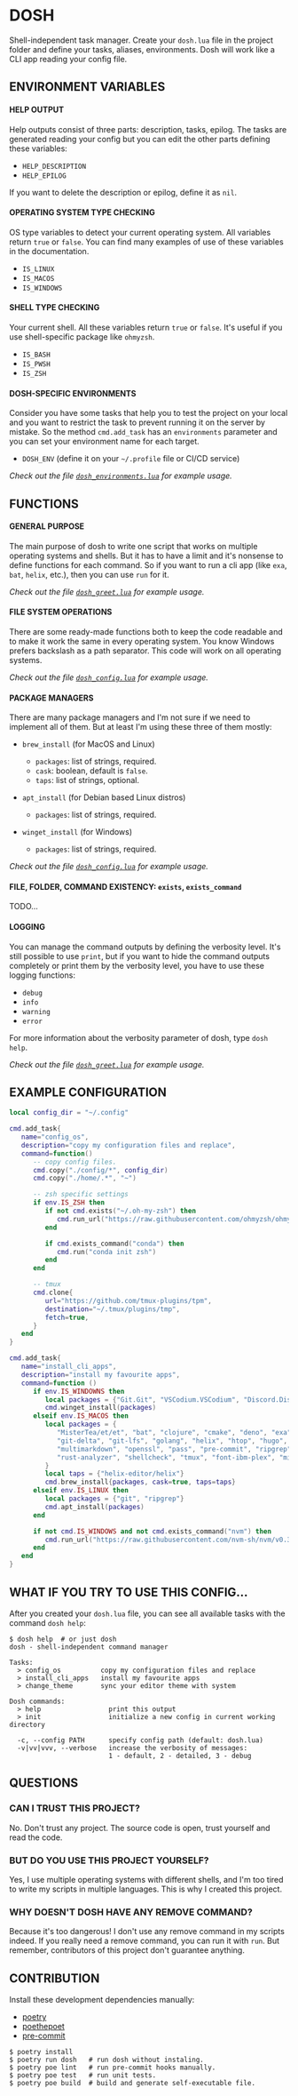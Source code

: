 # DOSH

Shell-independent task manager. Create your `dosh.lua` file in the
project folder and define your tasks, aliases, environments. Dosh will
work like a CLI app reading your config file.


## ENVIRONMENT VARIABLES

#### HELP OUTPUT

Help outputs consist of three parts: description, tasks, epilog. The
tasks are generated reading your config but you can edit the other
parts defining these variables:

- `HELP_DESCRIPTION`
- `HELP_EPILOG`

If you want to delete the description or epilog, define it as `nil`.


#### OPERATING SYSTEM TYPE CHECKING

OS type variables to detect your current operating system. All
variables return `true` or `false`. You can find many examples of use
of these variables in the documentation.

- `IS_LINUX`
- `IS_MACOS`
- `IS_WINDOWS`


#### SHELL TYPE CHECKING

Your current shell. All these variables return `true` or `false`. It's
useful if you use shell-specific package like `ohmyzsh`.

- `IS_BASH`
- `IS_PWSH`
- `IS_ZSH`


#### DOSH-SPECIFIC ENVIRONMENTS

Consider you have some tasks that help you to test the project on your
local and you want to restrict the task to prevent running it on the
server by mistake. So the method `cmd.add_task` has an `environments`
parameter and you can set your environment name for each target.

- `DOSH_ENV` (define it on your `~/.profile` file or CI/CD service)

_Check out the file [`dosh_environments.lua`](./examples/dosh_environments.lua) for example usage._


## FUNCTIONS

#### GENERAL PURPOSE

The main purpose of dosh to write one script that works on multiple
operating systems and shells. But it has to have a limit and it's
nonsense to define functions for each command. So if you want to run a
cli app (like `exa`, `bat`, `helix`, etc.), then you can use `run` for
it.

_Check out the file [`dosh_greet.lua`](./examples/dosh_greet.lua) for example usage._


#### FILE SYSTEM OPERATIONS

There are some ready-made functions both to keep the code readable and
to make it work the same in every operating system. You know Windows
prefers backslash as a path separator. This code will work on all
operating systems.

_Check out the file [`dosh_config.lua`](./examples/dosh_config.lua) for example usage._


#### PACKAGE MANAGERS

There are many package managers and I'm not sure if we need to
implement all of them. But at least I'm using these three of them
mostly:

- `brew_install` (for MacOS and Linux)
  - `packages`: list of strings, required.
  - `cask`: boolean, default is `false`.
  - `taps`: list of strings, optional.

- `apt_install` (for Debian based Linux distros)
  - `packages`: list of strings, required.

- `winget_install` (for Windows)
  - `packages`: list of strings, required.

_Check out the file [`dosh_config.lua`](./examples/dosh_config.lua) for example usage._


#### FILE, FOLDER, COMMAND EXISTENCY: `exists`, `exists_command`

TODO...


#### LOGGING

You can manage the command outputs by defining the verbosity
level. It's still possible to use `print`, but if you want to hide the
command outputs completely or print them by the verbosity level, you
have to use these logging functions:

- `debug`
- `info`
- `warning`
- `error`

For more information about the verbosity parameter of dosh, type `dosh help`.

_Check out the file [`dosh_greet.lua`](./examples/dosh_greet.lua) for example usage._


## EXAMPLE CONFIGURATION

```lua
local config_dir = "~/.config"

cmd.add_task{
   name="config_os",
   description="copy my configuration files and replace",
   command=function()
      -- copy config files.
      cmd.copy("./config/*", config_dir)
      cmd.copy("./home/.*", "~")

      -- zsh specific settings
      if env.IS_ZSH then
         if not cmd.exists("~/.oh-my-zsh") then
            cmd.run_url("https://raw.githubusercontent.com/ohmyzsh/ohmyzsh/master/tools/install.sh")
         end

         if cmd.exists_command("conda") then
            cmd.run("conda init zsh")
         end
      end

      -- tmux
      cmd.clone{
         url="https://github.com/tmux-plugins/tpm",
         destination="~/.tmux/plugins/tmp",
         fetch=true,
      }
   end
}

cmd.add_task{
   name="install_cli_apps",
   description="install my favourite apps",
   command=function ()
      if env.IS_WINDOWNS then
         local packages = {"Git.Git", "VSCodium.VSCodium", "Discord.Discord", "Valve.Steam"}
         cmd.winget_install(packages)
      elseif env.IS_MACOS then
         local packages = {
            "MisterTea/et/et", "bat", "clojure", "cmake", "deno", "exa", "exercism", "fd",
            "git-delta", "git-lfs", "golang", "helix", "htop", "hugo", "jq", "llvm",
            "multimarkdown", "openssl", "pass", "pre-commit", "ripgrep", "rustup-init",
            "rust-analyzer", "shellcheck", "tmux", "font-ibm-plex", "miktex-console", "miniconda"
         }
         local taps = {"helix-editor/helix"}
         cmd.brew_install{packages, cask=true, taps=taps}
      elseif env.IS_LINUX then
         local packages = {"git", "ripgrep"}
         cmd.apt_install(packages)
      end

      if not cmd.IS_WINDOWS and not cmd.exists_command("nvm") then
         cmd.run_url("https://raw.githubusercontent.com/nvm-sh/nvm/v0.39.1/install.sh")
      end
   end
}
```


## WHAT IF YOU TRY TO USE THIS CONFIG...

After you created your `dosh.lua` file, you can see all available
tasks with the command `dosh help`:

```shell
$ dosh help  # or just dosh
dosh - shell-independent command manager

Tasks:
  > config_os          copy my configuration files and replace
  > install_cli_apps   install my favourite apps
  > change_theme       sync your editor theme with system

Dosh commands:
  > help                 print this output
  > init                 initialize a new config in current working directory

  -c, --config PATH      specify config path (default: dosh.lua)
  -v|vv|vvv, --verbose   increase the verbosity of messages:
                         1 - default, 2 - detailed, 3 - debug
```


## QUESTIONS

### CAN I TRUST THIS PROJECT?

No. Don't trust any project. The source code is open, trust yourself
and read the code.


### BUT DO YOU USE THIS PROJECT YOURSELF?

Yes, I use multiple operating systems with different shells, and I'm
too tired to write my scripts in multiple languages. This is why I
created this project.


### WHY DOESN'T DOSH HAVE ANY REMOVE COMMAND?

Because it's too dangerous! I don't use any remove command in my
scripts indeed. If you really need a remove command, you can run it
with `run`. But remember, contributors of this project don't
guarantee anything.


## CONTRIBUTION

Install these development dependencies manually:

- [poetry](https://python-poetry.org/)
- [poethepoet](https://github.com/nat-n/poethepoet)
- [pre-commit](https://pre-commit.com/)

```shell
$ poetry install
$ poetry run dosh   # run dosh without instaling.
$ poetry poe lint   # run pre-commit hooks manually.
$ poetry poe test   # run unit tests.
$ poetry poe build  # build and generate self-executable file.
```
